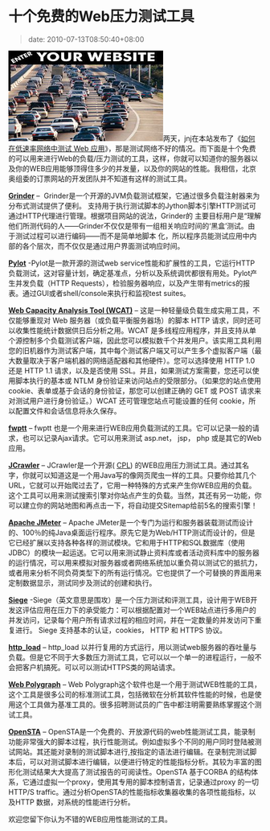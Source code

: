 # 十个免费的Web压力测试工具
>date: 2010-07-13T08:50:40+08:00


![](/assets/images/coolshell.cn/wp-content/uploads/2010/07/get_more_web_traffic.jpg)两天，jnj在本站发布了《[如何在低速率网络中测试 Web 应用](/2010/%E5%A6%82%E4%BD%95%E5%9C%A8%E4%BD%8E%E9%80%9F%E7%8E%87%E7%BD%91%E7%BB%9C%E4%B8%AD%E6%B5%8B%E8%AF%95%20Web%20%E5%BA%94%E7%94%A8.md)》，那是测试网络不好的情况。而下面是十个免费的可以用来进行Web的负载/压力测试的工具，这样，你就可以知道你的服务器以及你的WEB应用能够顶得住多少的并发量，以及你的网站的性能。我相信，北京奥组委的订票网站的开发团队并不知道有这样的测试工具。


**[Grinder](http://grinder.sourceforge.net/)** –  Grinder是一个开源的JVM负载测试框架，它通过很多负载注射器来为分布式测试提供了便利。 支持用于执行测试脚本的Jython脚本引擎HTTP测试可通过HTTP代理进行管理。根据项目网站的说法，Grinder的 主要目标用户是“理解他们所测代码的人——Grinder不仅仅是带有一组相关响应时间的‘黑盒’测试。由于测试过程可以进行编码——而不是简单地脚本 化，所以程序员能测试应用中内部的各个层次，而不仅仅是通过用户界面测试响应时间。


**[Pylot](http://www.pylot.org/)** -Pylot是一款开源的测试web service性能和扩展性的工具，它运行HTTP 负载测试，这对容量计划，确定基准点，分析以及系统调优都很有用处。Pylot产生并发负载（HTTP Requests），检验服务器响应，以及产生带有metrics的报表。通过GUI或者shell/console来执行和监视test suites。


[**Web Capacity Analysis Tool (WCAT)**](https://www.iis.net/community/default.aspx?tabid=34&i=1466&g=6) – 这是一种轻量级负载生成实用工具，不仅能够重现对 Web 服务器（或负载平衡服务器场）的脚本 HTTP 请求，同时还可以收集性能统计数据供日后分析之用。WCAT 是多线程应用程序，并且支持从单个源控制多个负载测试客户端，因此您可以模拟数千个并发用户。该实用工具利用您的旧机器作为测试客户端，其中每个测试客户端又可以产生多个虚拟客户端（最大数量取决于客户端机器的网络适配器和其他硬件）。您可以选择使用 HTTP 1.0 还是 HTTP 1.1 请求，以及是否使用 SSL。并且，如果测试方案需要，您还可以使用脚本执行的基本或 NTLM 身份验证来访问站点的受限部分。（如果您的站点使用 cookie、表单或基于会话的身份验证，那您可以创建正确的 GET 或 POST 请求来对测试用户进行身份验证。）WCAT 还可管理您站点可能设置的任何 cookie，所以配置文件和会话信息将永久保存。



**[fwptt](http://fwptt.sourceforge.net/index.html)** – fwptt 也是一个用来进行WEB应用负载测试的工具。它可以记录一般的请求，也可以记录Ajax请求。它可以用来测试 asp.net， jsp， php 或是其它的Web应用。


**[JCrawler](http://jcrawler.sourceforge.net/)** – JCrawler是一个开源( [CPL](http://www.opensource.org/licenses/cpl.php)) 的WEB应用压力测试工具。通过其名字，你就可以知道这是一个用Java写的像网页爬虫一样的工具。只要你给其几个URL，它就可以开始爬过去了，它用一种特殊的方式来产生你WEB应用的负载。这个工具可以用来测试搜索引擎对你站点产生的负载。当然，其还有另一功能，你可以建立你的网站地图和再点击一下，将自动提交Sitemap给前5名的搜索引擎！


**[Apache JMeter](http://jakarta.apache.org/jmeter/)** – Apache JMeter是一个专门为运行和服务器装载测试而设计的、100％的纯Java桌面运行程序。原先它是为Web/HTTP测试而设计的，但是它已经扩展以支持各种各样的测试模块。它和用于HTTP和SQL数据库（使用JDBC）的模块一起运送。它可以用来测试静止资料库或者活动资料库中的服务器的运行情况，可以用来模拟对服务器或者网络系统加以重负荷以测试它的抵抗力，或者用来分析不同负荷类型下的所有运行情况。它也提供了一个可替换的界面用来定制数据显示，测试同步及测试的创建和执行。


**[Siege](http://www.joedog.org/index/siege-home)** -Siege（英文意思是围攻）是一个压力测试和评测工具，设计用于WEB开发这评估应用在压力下的承受能力：可以根据配置对一个WEB站点进行多用户的并发访问，记录每个用户所有请求过程的相应时间，并在一定数量的并发访问下重复进行。 Siege 支持基本的认证，cookies， HTTP 和 HTTPS 协议。


**[http\_load](http://www.acme.com/software/http_load/)** – http\_load 以并行复用的方式运行，用以测试web服务器的吞吐量与负载。但是它不同于大多数压力测试工具，它可以以一个单一的进程运行，一般不会把客户机搞死。可以可以测试HTTPS类的网站请求。


**[Web Polygraph](http://www.web-polygraph.org/)** – Web Polygraph这个软件也是一个用于测试WEB性能的工具，这个工具是很多公司的标准测试工具，包括微软在分析其软件性能的时候，也是使用这个工具做为基准工具的。很多招聘测试员的广告中都注明需要熟练掌握这个测试工具。


**[OpenSTA](http://opensta.org/)** – OpenSTA是一个免费的、开放源代码的web性能测试工具，能录制功能非常强大的脚本过程，执行性能测试。例如虚拟多个不同的用户同时登陆被测试网站。其还能对录制的测试脚本进行,按指定的语法进行编辑。在录制完测试脚本后，可以对测试脚本进行编辑，以便进行特定的性能指标分析。其较为丰富的图形化测试结果大大提高了测试报告的可阅读性。OpenSTA 基于CORBA 的结构体系，它通过虚拟一个proxy，使用其专用的脚本控制语言，记录通过proxy 的一切HTTP/S traffic。通过分析OpenSTA的性能指标收集器收集的各项性能指标，以及HTTP 数据，对系统的性能进行分析。


欢迎您留下你认为不错的WEB应用性能测试的工具。



